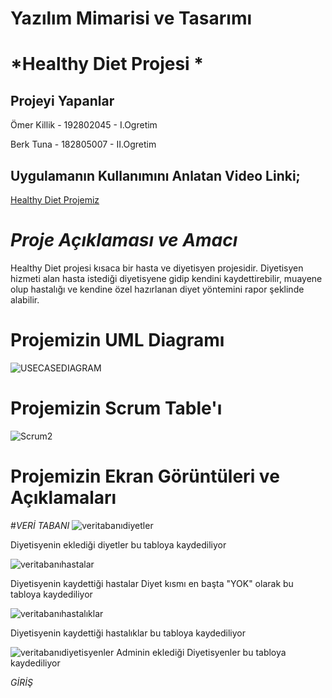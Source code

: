 
# Yazılım Mimarisi ve Tasarımı
# *Healthy Diet Projesi *

## Projeyi Yapanlar
Ömer Killik - 192802045 - I.Ogretim

Berk Tuna - 182805007 - II.Ogretim

## Uygulamanın Kullanımını Anlatan Video Linki;
[Healthy Diet Projemiz]( https://youtu.be/UtFbBCJHJ1A)
# *Proje Açıklaması ve Amacı*
Healthy Diet projesi kısaca bir hasta ve diyetisyen projesidir. Diyetisyen hizmeti alan hasta istediği diyetisyene gidip kendini kaydettirebilir, muayene olup hastalığı ve kendine özel hazırlanan diyet yöntemini rapor şeklinde alabilir.
# Projemizin UML Diagramı
![USECASEDIAGRAM](https://user-images.githubusercontent.com/70074665/120934206-0a366400-c706-11eb-9a45-d9b3b922ae62.png)
# Projemizin Scrum Table'ı
![Scrum2](https://user-images.githubusercontent.com/70074665/120934192-00acfc00-c706-11eb-89ec-4d335c796fb5.png)

# Projemizin Ekran Görüntüleri ve Açıklamaları

#*VERİ TABANI*
![veritabanıdiyetler](https://user-images.githubusercontent.com/70074665/120934835-9cd80280-c708-11eb-9e08-f25601bc8a4b.png)

Diyetisyenin eklediği diyetler bu tabloya kaydediliyor

![veritabanıhastalar](https://user-images.githubusercontent.com/70074665/120934848-acefe200-c708-11eb-836c-41c11bc62598.png)

Diyetisyenin kaydettiği hastalar Diyet kısmı en başta "YOK" olarak bu tabloya kaydediliyor

![veritabanıhastalıklar](https://user-images.githubusercontent.com/70074665/120934850-b0836900-c708-11eb-89d4-8fc14d38d34c.png)

Diyetisyenin kaydettiği hastalıklar bu tabloya kaydediliyor

![veritabanıdiyetisyenler](https://user-images.githubusercontent.com/70074665/120934854-b2e5c300-c708-11eb-9357-ee80a5dc2eb3.png)
Adminin eklediği Diyetisyenler bu tabloya kaydediliyor

*GİRİŞ*

